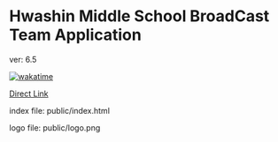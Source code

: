 # Hwashin Middle School BroadCast Team Application

ver: 6.5

[![wakatime](https://wakatime.com/badge/github/obtuse-triangle/hwashinMiddleSchoolBroadCastTeamApplication.svg)](https://wakatime.com/badge/github/obtuse-triangle/hwashinMiddleSchoolBroadCastTeamApplication)

[Direct Link](https://hbroadcast.obtuse.kr)

index file: public/index.html

logo file: public/logo.png
